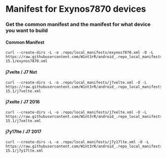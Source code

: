 # Manifest for Exynos7870 devices

### Get the common manifest and the manifest for what device you want to build


#### Common Manifest
	curl --create-dirs -L -o .repo/local_manifests/exynos7870.xml -O -L https://raw.githubusercontent.com/W1nt3rR/android_.repo_local_manifests/los-15.1/exynos7870.xml
	
#### j7velte / J7 Nxt
	curl --create-dirs -L -o .repo/local_manifests/j7velte.xml -O -L https://raw.githubusercontent.com/W1nt3rR/android_.repo_local_manifests/los-15.1/j7velte.xml

#### j7xelte / J7 2016
	curl --create-dirs -L -o .repo/local_manifests/j7xelte.xml -O -L https://raw.githubusercontent.com/W1nt3rR/android_.repo_local_manifests/los-15.1/j7xelte.xml

#### j7y17lte / J7 2017
	curl --create-dirs -L -o .repo/local_manifests/j7y17lte.xml -O -L https://raw.githubusercontent.com/W1nt3rR/android_.repo_local_manifests/los-15.1/j7y17lte.xml
